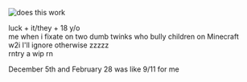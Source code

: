 ![does this work](https://images2.imgbox.com/79/e9/MAbXYECF_o.png)

luck + it/they + 18 y/o
<br> me when i fixate on two dumb twinks who bully children on Minecraft
<br> w2i I'll ignore otherwise zzzzz
<br> rntry a wip rn

December 5th and February 28 was like 9/11 for me
